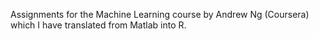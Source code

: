 Assignments for the Machine Learning course by Andrew Ng (Coursera) which I have translated from Matlab into R.
